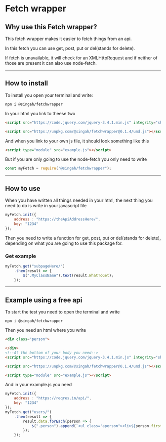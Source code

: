 # Fetch wrapper

## Why use this Fetch wrapper?
This fetch wrapper makes it easier to fetch things from an api. 

In this fetch you can use get, post, put or del(stands for delete).

If fetch is unavailable, it will check for an XMLHttpRequest and if neither of those are present it can also use node-fetch.

___

## How to install
To install you open your terminal and write:
```
npm i @singah/fetchwrapper
```

In your html you link to theese two
```html
<script src="https://code.jquery.com/jquery-3.4.1.min.js" integrity="sha256-CSXorXvZcTkaix6Yvo6HppcZGetbYMGWSFlBw8HfCJo="   crossorigin="anonymous"></script>

<script src="https://unpkg.com/@singah/fetchwrapper@0.1.4/umd.js"></script>

```
And when you link to your own js file, it should look something like this
```html
<script type="module" src="example.js"></script>
```

But if you are only going to use the node-fetch you only need to write
```javascript
const myFetch = require("@singah/fetchwrapper");
```

___

## How to use 
When you have written all things needed in your html, the next thing you need to do is write in your javascript file

```javascript
myFetch.init({
    address : "https://theApiAddressHere/",
    key: "1234"
});
```
Then you need to write a function for get, post, put or del(stands for delete), depending on what you are going to use this package for.

### Get example
```javascript
myFetch.get("subpageHere/")
    .then(result => {
        $(".MyClassName").text(result.WhatToGet);
    });
```

___

## Example using a free api
To start the test you need to open the terminal and write
```
npm i @singah/fetchwrapper
```

Then you need an html where you write
```html
<div class="person">

</div>
<!--At the bottom of your body you need-->
<script src="https://code.jquery.com/jquery-3.4.1.min.js" integrity="sha256-CSXorXvZcTkaix6Yvo6HppcZGetbYMGWSFlBw8HfCJo="   crossorigin="anonymous"></script>

<script src="https://unpkg.com/@singah/fetchwrapper@0.1.4/umd.js"></script>

<script type="module" src="example.js"></script>
```
And in your example.js you need
```javascript
myFetch.init({
    address : "https://reqres.in/api/",
    key: "1234"
});
myFetch.get("users/")
    .then(result => {
        result.data.forEach(person => {
            $(".person").append(`<ul class="aperson"><li>${person.first_name + " " + person.last_name}</li><li><img src="${person.avatar}" alt="${person.first_name + " " + person.last_name}"</li><li>${person.email}</li></ul>`);
        });
    });
```

